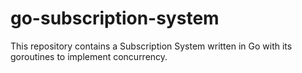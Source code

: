 # go-subscription-system
This repository contains a Subscription System written in Go with its goroutines to implement concurrency.
